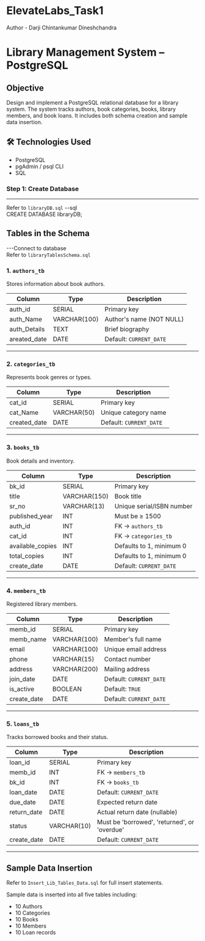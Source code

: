 # ElevateLabs_Task1
Author - Darji Chintankumar Dineshchandra
# Library Management System – PostgreSQL

##  Objective
Design and implement a PostgreSQL relational database for a library system. The system tracks authors, book categories, books, library members, and book loans. It includes both schema creation and sample data insertion.


## 🛠️ Technologies Used

- PostgreSQL
- pgAdmin / psql CLI
- SQL

### Step 1: Create Database
---
Refer to `libraryDB.sql`
--sql
<br>
CREATE DATABASE libraryDB;

##  Tables in the Schema
---Connect to database
<br>
Refer to `libraryTablesSchema.sql`


### 1. `authors_tb`
Stores information about book authors.

| Column         | Type         | Description                   |
|----------------|--------------|-------------------------------|
| auth_id        | SERIAL       | Primary key                   |
| auth_Name      | VARCHAR(100) | Author's name (NOT NULL)      |
| auth_Details   | TEXT         | Brief biography               |
| areated_date   | DATE         | Default: `CURRENT_DATE`       |

---

### 2. `categories_tb`
Represents book genres or types.

| Column         | Type         | Description                   |
|----------------|--------------|-------------------------------|
| cat_id         | SERIAL       | Primary key                   |
| cat_Name       | VARCHAR(50)  | Unique category name          |
| created_date   | DATE         | Default: `CURRENT_DATE`       |

---

### 3. `books_tb`
Book details and inventory.

| Column           | Type         | Description                        |
|------------------|--------------|------------------------------------|
| bk_id            | SERIAL       | Primary key                        |
| title            | VARCHAR(150) | Book title                         |
| sr_no            | VARCHAR(13)  | Unique serial/ISBN number          |
| published_year   | INT          | Must be ≥ 1500                     |
| auth_id          | INT          | FK → `authors_tb`                  |
| cat_id           | INT          | FK → `categories_tb`               |
| available_copies | INT          | Defaults to 1, minimum 0           |
| total_copies     | INT          | Defaults to 1, minimum 0           |
| create_date      | DATE         | Default: `CURRENT_DATE`            |

---

### 4. `members_tb`
Registered library members.

| Column      | Type         | Description                      |
|-------------|--------------|----------------------------------|
| memb_id     | SERIAL       | Primary key                      |
| memb_name   | VARCHAR(100) | Member's full name               |
| email       | VARCHAR(100) | Unique email address             |
| phone       | VARCHAR(15)  | Contact number                   |
| address     | VARCHAR(200) | Mailing address                  |
| join_date   | DATE         | Default: `CURRENT_DATE`          |
| is_active   | BOOLEAN      | Default: `TRUE`                  |
| create_date | DATE         | Default: `CURRENT_DATE`          |

---

### 5. `loans_tb`
Tracks borrowed books and their status.

| Column      | Type        | Description                        |
|-------------|-------------|------------------------------------|
| loan_id     | SERIAL      | Primary key                        |
| memb_id     | INT         | FK → `members_tb`                  |
| bk_id       | INT         | FK → `books_tb`                    |
| loan_date   | DATE        | Default: `CURRENT_DATE`            |
| due_date    | DATE        | Expected return date               |
| return_date | DATE        | Actual return date (nullable)      |
| status      | VARCHAR(10) | Must be 'borrowed', 'returned', or 'overdue' |
| create_date | DATE        | Default: `CURRENT_DATE`            |

---

##  Sample Data Insertion

Refer to `Insert_Lib_Tables_Data.sql` for full insert statements.
<br>

Sample data is inserted into all five tables including:

- 10 Authors
- 10 Categories
- 10 Books
- 10 Members
- 10 Loan records






